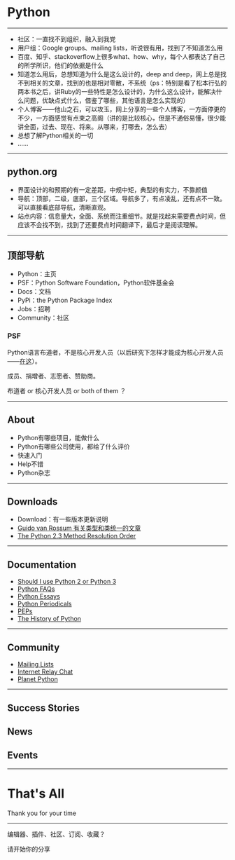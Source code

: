 <!-- $theme: default -->

# Python

---

- 社区：一直找不到组织，融入到我党
- 用户组：Google groups、mailing lists，听说很有用，找到了不知道怎么用
- 百度、知乎、stackoverflow上很多what、how、why，每个人都表达了自己的所学所识，他们的依据是什么
- 知道怎么用后，总想知道为什么是这么设计的，deep and deep，网上总是找不到相关的文章，找到的也是相对零散，不系统（ps：特别是看了松本行弘的两本书之后，讲Ruby的一些特性是怎么设计的，为什么这么设计，能解决什么问题，优缺点式什么，借鉴了哪些，其他语言是怎么实现的）
- 个人博客——他山之石，可以攻玉，网上分享的一些个人博客，一方面停更的不少，一方面感觉有点束之高阁（讲的是比较核心，但是不通俗易懂，很少能讲全面，过去、现在、将来。从哪来，打哪去，怎么去）
- 总想了解Python相关的一切
- ……

---

## python.org

- 界面设计的和预期的有一定差距，中规中矩，典型的有实力，不靠颜值
- 导航：顶部，二级，底部，三个区域。导航多了，有点凌乱，还有点不一致。可以直接看底部导航，清晰直观。
- 站点内容：信息量大，全面、系统而注重细节。就是找起来需要费点时间，但应该不会找不到，找到了还要费点时间翻译下，最后才是阅读理解。

---

## 顶部导航

- Python：主页
- PSF：Python Software Foundation，Python软件基金会
- Docs：文档
- PyPi：the Python Package Index
- Jobs：招聘
- Community：社区

### PSF

Python语言布道者，不是核心开发人员（以后研究下怎样才能成为核心开发人员——[在这](https://docs.python.org/devguide/)）。

成员、捐增者、志愿者、赞助商。

布道者 or 核心开发人员 or both of them ？

---

## About

- Python有哪些项目，能做什么
- Python有哪些公司使用，都给了什么评价
- 快速入门
- Help不错
- Python杂志

---

## Downloads

- Download：有一些版本更新说明
- [Guido van Rossum 有关类型和类统一的文章](https://www.python.org/download/releases/2.2.3/descrintro)
- [The Python 2.3 Method Resolution Order](https://www.python.org/download/releases/2.3/mro/)

---

## Documentation 

- [Should I use Python 2 or Python 3](https://wiki.python.org/moin/Python2orPython3)
- [Python FAQs](https://www.python.org/doc/)
- [Python Essays](https://www.python.org/doc/essays/)
- [Python Periodicals](https://wiki.python.org/moin/PythonPeriodicals)
- [PEPs](https://www.python.org/dev/peps/)
- [The History of Python](http://python-history.blogspot.com/)

---

## Community

- [Mailing Lists](https://www.python.org/community/lists/)
- [Internet Relay Chat](https://www.python.org/community/irc/)
- [Planet Python](http://planetpython.org/)

---

## Success Stories

## News

## Events

---

# That's All

Thank you for your time

---

编辑器、插件、社区、订阅、收藏？

请开始你的分享
